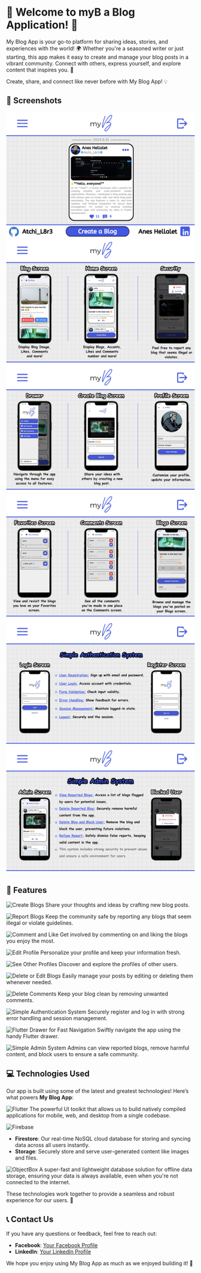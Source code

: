 # 🎉 Welcome to myB a Blog Application! 📝

My Blog App is your go-to platform for sharing ideas, stories, and experiences with the world! 🌍 Whether you're a seasoned writer or just starting, this app makes it easy to create and manage your blog posts in a vibrant community. Connect with others, express yourself, and explore content that inspires you. 🚀

Create, share, and connect like never before with My Blog App! 💡

## 📸 Screenshots

![Screenshot 1](assets/screenshots/1.png)
![Screenshot 2](assets/screenshots/2.png)
![Screenshot 3](assets/screenshots/3.png)
![Screenshot 4](assets/screenshots/4.png)
![Screenshot 5](assets/screenshots/5.png)
![Screenshot 6](assets/screenshots/6.png)

## 🌟 Features

![Create Blogs](https://img.shields.io/badge/✍️%20Create%20Blogs-blue)
Share your thoughts and ideas by crafting new blog posts.

![Report Blogs](https://img.shields.io/badge/🚨%20Report%20Blogs-red)
Keep the community safe by reporting any blogs that seem illegal or violate guidelines.

![Comment and Like](https://img.shields.io/badge/💬%20Comment%20and%20Like-green)
Get involved by commenting on and liking the blogs you enjoy the most.

![Edit Profile](https://img.shields.io/badge/🛠️%20Edit%20Profile-orange)
Personalize your profile and keep your information fresh.

![See Other Profiles](https://img.shields.io/badge/👥%20See%20Other%20Profiles-purple)
Discover and explore the profiles of other users.

![Delete or Edit Blogs](https://img.shields.io/badge/📝%20Delete%20or%20Edit%20Blogs-brown)
Easily manage your posts by editing or deleting them whenever needed.

![Delete Comments](https://img.shields.io/badge/🗑️%20Delete%20Comments-gray)
Keep your blog clean by removing unwanted comments.

![Simple Authentication System](https://img.shields.io/badge/🔐%20Simple%20Authentication%20System-teal)
Securely register and log in with strong error handling and session management.

![Flutter Drawer for Fast Navigation](https://img.shields.io/badge/🚀%20Flutter%20Drawer%20for%20Fast%20Navigation-darkblue)
Swiftly navigate the app using the handy Flutter drawer.

![Simple Admin System](https://img.shields.io/badge/🛡️%20Simple%20Admin%20System-darkred)
Admins can view reported blogs, remove harmful content, and block users to ensure a safe community.

## 💻 Technologies Used

Our app is built using some of the latest and greatest technologies! Here’s what powers **My Blog App**:

![Flutter](https://img.shields.io/badge/🎯%20Flutter-blue)
The powerful UI toolkit that allows us to build natively compiled applications for mobile, web, and desktop from a single codebase.

![Firebase](https://img.shields.io/badge/🔥%20Firebase-orange)
- **Firestore**: Our real-time NoSQL cloud database for storing and syncing data across all users instantly.
- **Storage**: Securely store and serve user-generated content like images and files.

![ObjectBox](https://img.shields.io/badge/🗃️%20ObjectBox-teal)
A super-fast and lightweight database solution for offline data storage, ensuring your data is always available, even when you're not connected to the internet.

These technologies work together to provide a seamless and robust experience for our users. 🚀

## 📞 Contact Us

If you have any questions or feedback, feel free to reach out:

- **Facebook**: [Your Facebook Profile](https://facebook.com/yourprofile)
- **LinkedIn**: [Your LinkedIn Profile](https://linkedin.com/in/yourprofile)

We hope you enjoy using My Blog App as much as we enjoyed building it! 🚀
